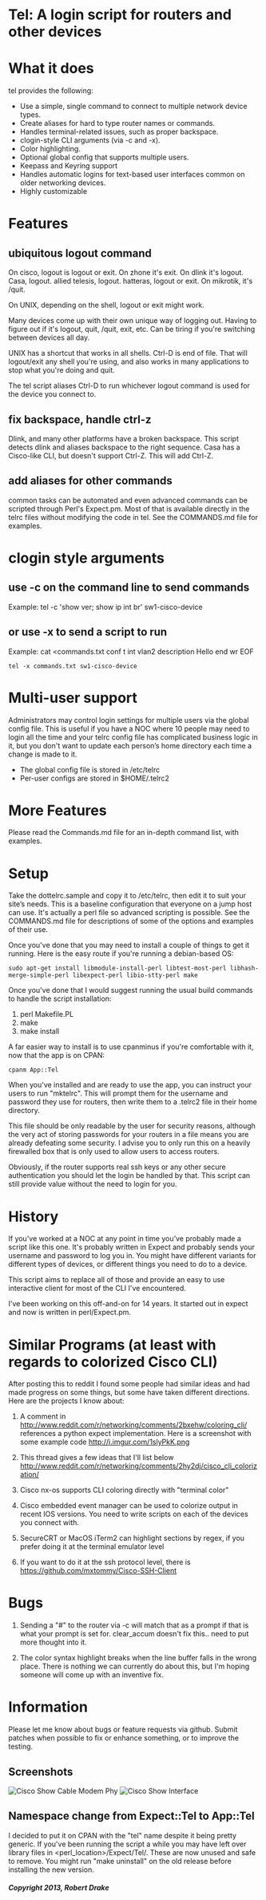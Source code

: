 # Tel: A login script for routers and other devices

# What it does

tel provides the following:
* Use a simple, single command to connect to multiple network device types.
* Create aliases for hard to type router names or commands.
* Handles terminal-related issues, such as proper backspace.
* clogin-style CLI arguments (via -c and -x).
* Color highlighting.
* Optional global config that supports multiple users.
* Keepass and Keyring support
* Handles automatic logins for text-based user interfaces common on older
networking devices.
* Highly customizable

# Features

## ubiquitous logout command

On cisco, logout is logout or exit.  On zhone it's exit.  On dlink it's
logout.  Casa, logout.  allied telesis, logout.  hatteras, logout or exit.  On
mikrotik, it's /quit.

On UNIX, depending on the shell, logout or exit might work.

Many devices come up with their own unique way of logging out.  Having to
figure out if it's logout, quit, /quit, exit, etc.  Can be tiring if you're
switching between devices all day.

UNIX has a shortcut that works in all shells.  Ctrl-D is end of file.  That
will logout/exit any shell you're using, and also works in many applications
to stop what you're doing and quit.

The tel script aliases Ctrl-D to run whichever logout command is used for the
device you connect to.

## fix backspace, handle ctrl-z

Dlink, and many other platforms have a broken backspace.  This script detects
dlink and aliases backspace to the right sequence.  Casa has a Cisco-like CLI,
but doesn't support Ctrl-Z.  This will add Ctrl-Z.

## add aliases for other commands

common tasks can be automated and even advanced commands can be scripted
through Perl's Expect.pm.  Most of that is available directly in the telrc
files without modifying the code in tel.  See the COMMANDS.md file for
examples.

# clogin style arguments

## use -c on the command line to send commands

Example:
    tel -c 'show ver; show ip int br' sw1-cisco-device

## or use -x to send a script to run

Example:
    cat <<EOF>commands.txt
    conf t
     int vlan2
      description Hello
    end
    wr
    EOF

    tel -x commands.txt sw1-cisco-device

# Multi-user support

Administrators may control login settings for multiple users via the global config
file.  This is useful if you have a NOC where 10 people may need to login all the
time and your telrc config file has complicated business logic in it, but you
don't want to update each person’s home directory each time a change is made to it.

* The global config file is stored in /etc/telrc
* Per-user configs are stored in $HOME/.telrc2

# More Features
Please read the Commands.md file for an in-depth command list, with examples.

# Setup

Take the dottelrc.sample and copy it to /etc/telrc, then edit it to suit your
site’s needs.  This is a baseline configuration that everyone on a jump host
can use.  It's actually a perl file so advanced scripting is possible.  See
the COMMANDS.md file for descriptions of some of the options and examples of
their use.

Once you've done that you may need to install a couple of things to get it
running.  Here is the easy route if you're running a debian-based OS:

    sudo apt-get install libmodule-install-perl libtest-most-perl libhash-merge-simple-perl libexpect-perl libio-stty-perl make

Once you've done that I would suggest running the usual build commands to
handle the script installation:

1. perl Makefile.PL
2. make
3. make install

A far easier way to install is to use cpanminus if you're
comfortable with it, now that the app is on CPAN:

    cpanm App::Tel

When you've installed and are ready to use the app, you can instruct your users
to run "mktelrc".  This will prompt them for the username and password they use
for routers, then write them to a .telrc2 file in their home directory.

This file should be only readable by the user for security reasons, although
the very act of storing passwords for your routers in a file means you are
already defeating some security.  I advise you to only run this on a heavily
firewalled box that is only used to allow users to access routers.

Obviously, if the router supports real ssh keys or any other secure
authentication you should let the login be handled by that.  This script can
still provide value without the need to login for you.


# History

If you've worked at a NOC at any point in time you’ve probably made a script
like this one.  It's probably written in Expect and probably sends your username and
password to log you in.  You might have different variants for different types
of devices, or different things you need to do to a device.

This script aims to replace all of those and provide an easy to use
interactive client for most of the CLI I've encountered.

I've been working on this off-and-on for 14 years.  It started out in expect
and now is written in perl/Expect.pm.

# Similar Programs (at least with regards to colorized Cisco CLI)

After posting this to reddit I found some people had similar ideas and had
made progress on some things, but some have taken different directions.  Here
are the projects I know about:

1.  A comment in http://www.reddit.com/r/networking/comments/2bxehw/coloring_cli/ references a
    python expect implementation.  Here is a screenshot with some example code
    http://i.imgur.com/1slyPkK.png

2.  This thread gives a few ideas that I'll list below http://www.reddit.com/r/networking/comments/2hy2dj/cisco_cli_colorization/

3.  Cisco nx-os supports CLI coloring directly with "terminal color"

4.  Cisco embedded event manager can be used to colorize output in recent IOS
    versions.  You need to write scripts on each of the devices you connect
    with.

5.  SecureCRT or MacOS iTerm2 can highlight sections by regex, if you prefer
    doing it at the terminal emulator level

6.  If you want to do it at the ssh protocol level, there is
https://github.com/mxtommy/Cisco-SSH-Client

# Bugs

1.  Sending a "#" to the router via -c will match that as a prompt if that is what
    your prompt is set for.  clear_accum doesn't fix this.. need to put more
    thought into it.

2.  The color syntax highlight breaks when the line buffer falls in the wrong
    place.  There is nothing we can currently do about this, but I'm hoping
    someone will come up with an inventive fix.

# Information

Please let me know about bugs or feature requests via github.  Submit patches
when possible to fix or enhance something, or to improve the testing.

## Screenshots

![Cisco Show Cable Modem Phy](https://raw.githubusercontent.com/rfdrake/tel/screenshots/tel-scm.png)
![Cisco Show Interface](https://raw.githubusercontent.com/rfdrake/tel/screenshots/tel-shint.png)

## Namespace change from Expect::Tel to App::Tel

I decided to put it on CPAN with the "tel" name despite it being pretty
generic.  If you've been running the script a while you may have left over
library files in <perl_location>/Expect/Tel/.  These are now unused and safe
to remove.  You might run "make uninstall" on the old release before
installing the new version.

##### Copyright 2013, Robert Drake
